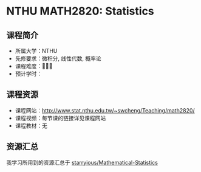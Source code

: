 # NTHU MATH2820: Statistics

## 课程简介

- 所属大学：NTHU
- 先修要求：微积分, 线性代数, 概率论
- 课程难度：🌟🌟🌟
- 预计学时：

## 课程资源

- 课程网站：<http://www.stat.nthu.edu.tw/~swcheng/Teaching/math2820/>
- 课程视频：每节课的链接详见课程网站
- 课程教材：无

## 资源汇总

我学习所用到的资源汇总于 [starryious/Mathematical-Statistics](https://github.com/starryious/Mathematical-Statistics)
